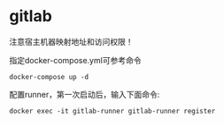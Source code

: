 # gitlab

注意宿主机器映射地址和访问权限！

指定docker-compose.yml可参考命令

```
docker-compose up -d
```

配置runner，第一次启动后，输入下面命令:

```
docker exec -it gitlab-runner gitlab-runner register
```
